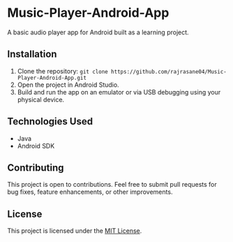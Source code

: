 # Music-Player-Android-App

A basic audio player app for Android built as a learning project.

## Installation

1. Clone the repository: `git clone https://github.com/rajrasane04/Music-Player-Android-App.git`
2. Open the project in Android Studio.
3. Build and run the app on an emulator or via USB debugging using your physical device.

## Technologies Used

- Java
- Android SDK

## Contributing

This project is open to contributions. Feel free to submit pull requests for bug fixes, feature enhancements, or other improvements.

## License

This project is licensed under the [MIT License](https://opensource.org/licenses/MIT).
